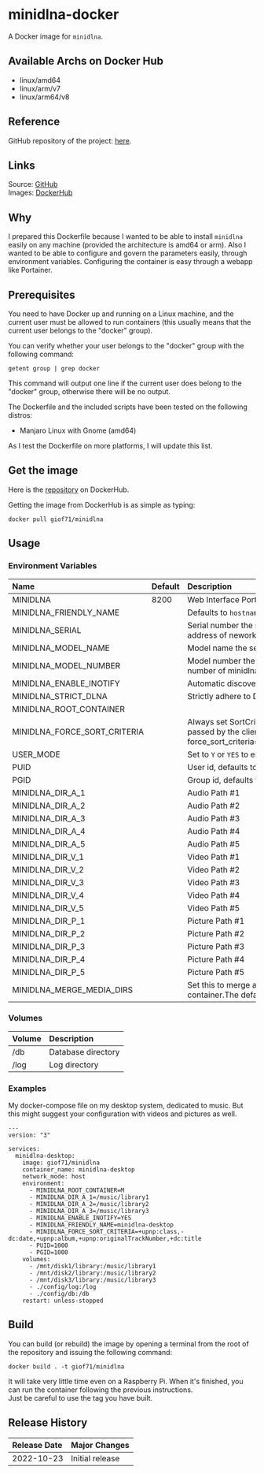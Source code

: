 # minidlna-docker

A Docker image for `minidlna`.

## Available Archs on Docker Hub

- linux/amd64
- linux/arm/v7
- linux/arm64/v8

## Reference

GitHub repository of the project: [here](https://github.com/azatoth/minidlna).
## Links

Source: [GitHub](https://github.com/giof71/minidlna-docker)  
Images: [DockerHub](https://hub.docker.com/r/giof71/minidlna)

## Why

I prepared this Dockerfile because I wanted to be able to install `minidlna` easily on any machine (provided the architecture is amd64 or arm). Also I wanted to be able to configure and govern the parameters easily, through environment variables. Configuring the container is easy through a webapp like Portainer.

## Prerequisites

You need to have Docker up and running on a Linux machine, and the current user must be allowed to run containers (this usually means that the current user belongs to the "docker" group).

You can verify whether your user belongs to the "docker" group with the following command:

`getent group | grep docker`

This command will output one line if the current user does belong to the "docker" group, otherwise there will be no output.

The Dockerfile and the included scripts have been tested on the following distros:

- Manjaro Linux with Gnome (amd64)

As I test the Dockerfile on more platforms, I will update this list.

## Get the image

Here is the [repository](https://hub.docker.com/repository/docker/giof71/minidlna) on DockerHub.

Getting the image from DockerHub is as simple as typing:

`docker pull giof71/minidlna`

## Usage

### Environment Variables

Name|Default|Description
:---|:---|:---
MINIDLNA|8200|Web Interface Port
MINIDLNA_FRIENDLY_NAME||Defaults to `hostname: username`
MINIDLNA_SERIAL||Serial number the server reports to clients. Defaults to the MAC address of nework interface
MINIDLNA_MODEL_NAME||Model name the server reports to clients
MINIDLNA_MODEL_NUMBER||Model number the server reports to clients. Defaults to the version number of minidlna.
MINIDLNA_ENABLE_INOTIFY||Automatic discovery of new files in the media_dir directory
MINIDLNA_STRICT_DLNA||Strictly adhere to DLNA standards
MINIDLNA_ROOT_CONTAINER||
MINIDLNA_FORCE_SORT_CRITERIA||Always set SortCriteria to this value, regardless of the SortCriteria passed by the client e.g. force_sort_criteria=+upnp:class,+upnp:originalTrackNumber,+dc:title
USER_MODE||Set to `Y` or `YES` to enable user mode
PUID||User id, defaults to `1000`
PGID||Group id, defaults to `1000`
MINIDLNA_DIR_A_1||Audio Path #1
MINIDLNA_DIR_A_2||Audio Path #2
MINIDLNA_DIR_A_3||Audio Path #3
MINIDLNA_DIR_A_4||Audio Path #4
MINIDLNA_DIR_A_5||Audio Path #5
MINIDLNA_DIR_V_1||Video Path #1
MINIDLNA_DIR_V_2||Video Path #2
MINIDLNA_DIR_V_3||Video Path #3
MINIDLNA_DIR_V_4||Video Path #4
MINIDLNA_DIR_V_5||Video Path #5
MINIDLNA_DIR_P_1||Picture Path #1
MINIDLNA_DIR_P_2||Picture Path #2
MINIDLNA_DIR_P_3||Picture Path #3
MINIDLNA_DIR_P_4||Picture Path #4
MINIDLNA_DIR_P_5||Picture Path #5
MINIDLNA_MERGE_MEDIA_DIRS||Set this to merge all media_dir base contents into the root container.The default is no.

### Volumes

Volume|Description
:---|:---
/db|Database directory
/log|Log directory

### Examples

My docker-compose file on my desktop system, dedicated to music. But this might suggest your configuration with videos and pictures as well.

```text
---
version: "3"

services:
  minidlna-desktop:
    image: giof71/minidlna
    container_name: minidlna-desktop
    network_mode: host
    environment:
      - MINIDLNA_ROOT_CONTAINER=M
      - MINIDLNA_DIR_A_1=/music/library1
      - MINIDLNA_DIR_A_2=/music/library2
      - MINIDLNA_DIR_A_3=/music/library3
      - MINIDLNA_ENABLE_INOTIFY=YES
      - MINIDLNA_FRIENDLY_NAME=minidlna-desktop
      - MINIDLNA_FORCE_SORT_CRITERIA=+upnp:class,-dc:date,+upnp:album,+upnp:originalTrackNumber,+dc:title
      - PUID=1000
      - PGID=1000
    volumes:
      - /mnt/disk1/library:/music/library1
      - /mnt/disk2/library:/music/library2
      - /mnt/disk3/library:/music/library3
      - ./config/log:/log
      - ./config/db:/db
    restart: unless-stopped
```

## Build

You can build (or rebuild) the image by opening a terminal from the root of the repository and issuing the following command:

`docker build . -t giof71/minidlna`

It will take very little time even on a Raspberry Pi. When it's finished, you can run the container following the previous instructions.  
Just be careful to use the tag you have built.

## Release History

Release Date|Major Changes
:---|:---
2022-10-23|Initial release
